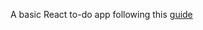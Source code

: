 A basic React to-do app following this [guide](https://ibaslogic.com/react-tutorial-for-beginners/#thinking-in-react-component)